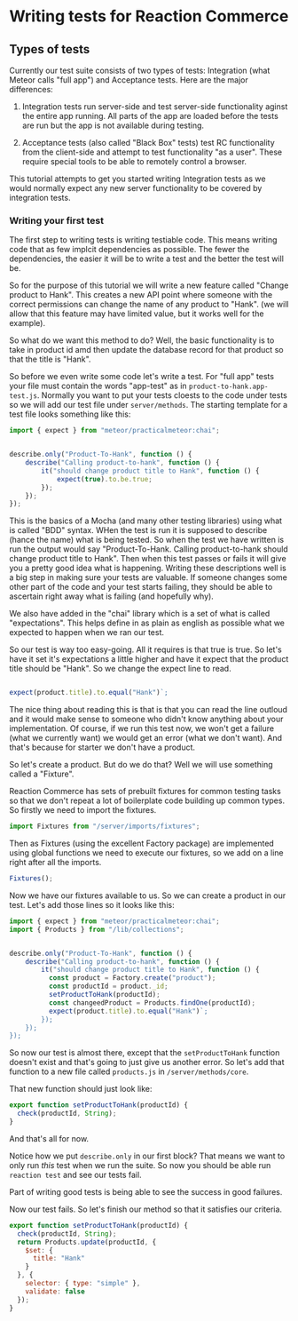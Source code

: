 # Writing tests for Reaction Commerce

## Types of tests

Currently our test suite consists of two types of tests: Integration (what Meteor calls "full app")
and Acceptance tests. Here are the major differences:

1. Integration tests run server-side and test server-side functionality aginst the entire app running. All
parts of the app are loaded before the tests are run but the app is not available during testing.

1. Acceptance tests (also called "Black Box" tests) test RC functionality from the client-side and
attempt to test functionality "as a user". These require special tools to be able to remotely control
a browser.

This tutorial attempts to get you started writing Integration tests as we would normally expect any new
server functionality to be covered by integration tests.

### Writing your first test

The first step to writing tests is writing testiable code. This means writing code that
as few implcit dependencies as possible. The fewer the dependencies, the easier it will be
to write a test and the better the test will be.

So for the purpose of this tutorial we will write a new feature called "Change product to Hank". 
This creates a new API point where someone with the correct permissions can change the name of
any product to "Hank". (we will allow that this feature may have limited value, but it works well
for the example). 
 
 So what do we want this method to do? Well, the basic functionality is to take in product id
 amd then update the database record for that product so that the title is "Hank". 
 
 So before we even write some code let's write a test. For "full app" tests your file must contain
 the words "app-test" as in `product-to-hank.app-test.js`. Normally you want to put your tests cloests
 to the code under tests so we will add our test file under `server/methods`. The starting template
 for a test file looks something like this:
 
 ```js
 import { expect } from "meteor/practicalmeteor:chai";

 
 describe.only("Product-To-Hank", function () { 
     describe("Calling product-to-hank", function () {
         it("should change product title to Hank", function () {
             expect(true).to.be.true;
         });
     });
 });
```
 
This is the basics of a Mocha (and many other testing libraries) using what is called "BDD" syntax. WHen the test
is run it is supposed to describe (hance the name) what is being tested. So when the test we have written is run
the output would say "Product-To-Hank. Calling product-to-hank should change product title to Hank". Then when this
test passes or fails it will give you a pretty good idea what is happening. Writing these descriptions well is a big
step in making sure your tests are valuable. If someone changes some other part of the code and your test starts failing,
they should be able to ascertain right away what is failing (and hopefully why). 

We also have added in the "chai" library which is a set of what is called "expectations". This helps define in as
plain as english as possible what we expected to happen when we ran our test.

So our test is way too easy-going. All it requires is that true is true. So let's have it set it's expectations
a little higher and have it expect that the product title should be "Hank". So we change the expect line to read.

```js

expect(product.title).to.equal("Hank")`;
````
The nice thing about reading this is that is that you can read the line outloud and it would make sense to someone
who didn't know anything about your implementation. Of course, if we run this test now, we won't get a failure
(what we currently want) we would get an error (what we don't want). And that's because for starter we don't have a product.

So let's create a product. But do we do that? Well we will use something called a "Fixture". 

Reaction Commerce has sets of prebuilt fixtures for common testing tasks so that we don't repeat a lot of boilerplate code
building up common types. So firstly we need to import the fixtures. 

```js
import Fixtures from "/server/imports/fixtures";
```

Then as Fixtures (using the excellent Factory package) are implemented using global functions we need to execute
our fixtures, so we add on a line right after all the imports.

```js
Fixtures();
```

Now we have our fixtures available to us. So we can create a product in our test. Let's add those lines so it looks like
this:

 ```js
import { expect } from "meteor/practicalmeteor:chai";
import { Products } from "/lib/collections";

 
 describe.only("Product-To-Hank", function () { 
     describe("Calling product-to-hank", function () {
         it("should change product title to Hank", function () {
           const product = Factory.create("product");
           const productId = product._id;
           setProductToHank(productId);
           const changeedProduct = Products.findOne(productId);
           expect(product.title).to.equal("Hank")`;
         });
     });
 });
````

So now our test is almost there, except that the `setProductToHank` function doesn't exist
and that's going to just give us another error. So let's add that function to a new file called `products.js` in
`/server/methods/core`.

That new function should just look like:

```js
export function setProductToHank(productId) {
  check(productId, String);
}
```

And that's all for now.

Notice how we put `describe.only` in our first block? That means we want to only run *this* test when
we run the suite. So now you should be able run `reaction test` and see our tests fail.

Part of writing good tests is being able to see the success in good failures.

Now our test fails. So let's finish our method so that it satisfies our criteria.

```js
export function setProductToHank(productId) {
  check(productId, String);
  return Products.update(productId, {
    $set: {
      title: "Hank"
    }
  }, {
    selector: { type: "simple" },
    validate: false
  });
}
```
